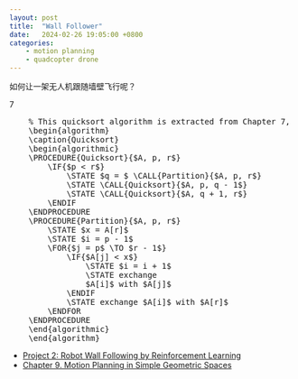 ```yaml
---
layout: post
title:  "Wall Follower"
date:   2024-02-26 19:05:00 +0800
categories: 
    - motion planning
    - quadcopter drone
---
```


如何让一架无人机跟随墙壁飞行呢？

7

<pre id="quicksort" class="pseudocode">
    % This quicksort algorithm is extracted from Chapter 7, Introduction to Algorithms (3rd edition)
    \begin{algorithm}
    \caption{Quicksort}
    \begin{algorithmic}
    \PROCEDURE{Quicksort}{$A, p, r$}
        \IF{$p < r$} 
            \STATE $q = $ \CALL{Partition}{$A, p, r$}
            \STATE \CALL{Quicksort}{$A, p, q - 1$}
            \STATE \CALL{Quicksort}{$A, q + 1, r$}
        \ENDIF
    \ENDPROCEDURE
    \PROCEDURE{Partition}{$A, p, r$}
        \STATE $x = A[r]$
        \STATE $i = p - 1$
        \FOR{$j = p$ \TO $r - 1$}
            \IF{$A[j] < x$}
                \STATE $i = i + 1$
                \STATE exchange
                $A[i]$ with $A[j]$
            \ENDIF
            \STATE exchange $A[i]$ with $A[r]$
        \ENDFOR
    \ENDPROCEDURE
    \end{algorithmic}
    \end{algorithm}
</pre>

- [Project 2: Robot Wall Following by Reinforcement Learning](https://hcr.cs.umass.edu/courses/compsci603/projects/Compsci_603_Project2_WF.pdf)
- [Chapter 9. Motion Planning in Simple Geometric Spaces](http://motion.cs.illinois.edu/RoboticSystems/GeometricMotionPlanning.html)

